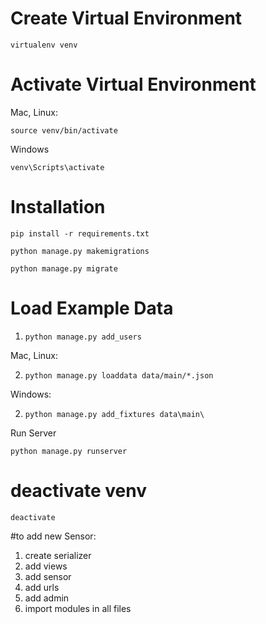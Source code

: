 # Create Virtual Environment

`virtualenv venv`

# Activate Virtual Environment

Mac, Linux:

`source venv/bin/activate`

Windows

`venv\Scripts\activate`

# Installation 

`pip install -r requirements.txt`

`python manage.py makemigrations`

`python manage.py migrate`

# Load Example Data

1) `python manage.py add_users`

Mac, Linux:

2) `python manage.py loaddata data/main/*.json`

Windows:

2) `python manage.py add_fixtures data\main\`

Run Server

`python manage.py runserver`

# deactivate venv

`deactivate`


#to add new Sensor:
1. create serializer
2. add views
3. add sensor
4. add urls
5. add admin
6. import modules in all files